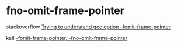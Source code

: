 # fno-omit-frame-pointer

stackoverflow [Trying to understand gcc option -fomit-frame-pointer](https://stackoverflow.com/questions/14666665/trying-to-understand-gcc-option-fomit-frame-pointer)

keil [-fomit-frame-pointer, -fno-omit-frame-pointer](https://www.keil.com/support/man/docs/armclang_ref/armclang_ref_vvi1466179578564.htm)

